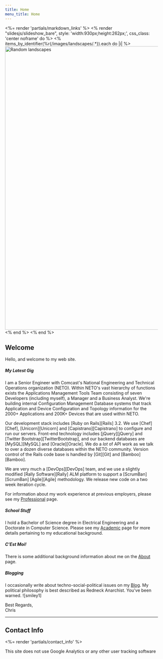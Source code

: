 ```yaml
---
title: Home
menu_title: Home
---
```

<%= render 'partials/markdown_links' %>
<% render "slidesjs/slideshow_bare", style: 'width:930px;height:262px;', css_class: 'center noframe' do %>
  <% items_by_identifier(%r{/images/landscapes/.*}).each do |i| %>
    <img class='slide' src="<%= relative_path_to i %>" title="<%= i[:title] %>" alt="Random landscapes" width="930"/>
  <% end %>
<% end %>

## Welcome

Hello, and welcome to my web site.

##### My Latest Gig
I am a Senior Engineer with Comcast's National Engineering and Technical Operations organization (NETO). Within NETO's vast hierarchy of functions exists the Applications Management Tools Team consisting of seven Developers (including myself), a Manager and a Business Analyst. We're building internal Configuration Management Database systems that track Application and Device Configuration and Topology information for the 2000+ Applications and 200K+ Devices that are used within NETO.

Our development stack includes [Ruby on Rails][Rails] 3.2. We use [Chef][Chef], [Unicorn][Unicorn] and [Capistrano][Capistrano] to configure and run our servers. Front-end technology includes [jQuery][jQuery] and [Twitter Bootstrap][TwitterBootstrap], and our backend databases are [MySQL][MySQL] and [Oracle][Oracle]. We do a *lot* of API work as we talk to over a dozen diverse databases within the NETO community. Version control of the Rails code base is handled by [Git][Git] and [Bamboo][Bamboo].

We are very much a [DevOps][DevOps] team, and we use a slightly modified [Rally Software][Rally] ALM platform to support a [ScrumBan][ScrumBan] [Agile][Agile] methodology. We release new code on a two week iteration cycle.

For information about my work experience at previous employers, please see my [Professional](/professional/) page.

##### School Stuff
I hold a Bachelor of Science degree in Electrical Engineering and a Doctorate in Computer Science. Please see my [Academic](/academic/) page for more details pertaining to my educational background.

##### C'Est Moi!
There is some additional background information about me on the [About](/about/) page.

##### Blogging
I occasionally write about techno-social-political issues on my [Blog](/blog/). My political philosophy is best described as Redneck Anarchist. You've been warned. ![smiley1]

Best Regards,<br />
Chris

----

## Contact Info

<%= render 'partials/contact_info' %>

<div class="banner">
  <p>This site does not use Google Analytics or any other user tracking software</p>
</div>

